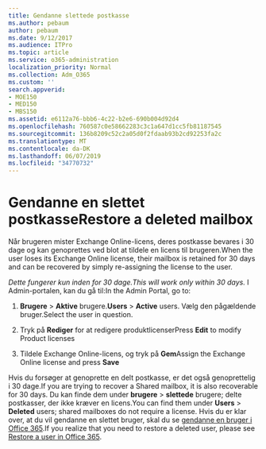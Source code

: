 ```yaml
---
title: Gendanne slettede postkasse
ms.author: pebaum
author: pebaum
ms.date: 9/12/2017
ms.audience: ITPro
ms.topic: article
ms.service: o365-administration
localization_priority: Normal
ms.collection: Adm_O365
ms.custom: ''
search.appverid:
- MOE150
- MED150
- MBS150
ms.assetid: e6112a76-bbb6-4c22-b2e6-690b004d92d4
ms.openlocfilehash: 760587c0e58662283c3c1a647d1cc5fb81187545
ms.sourcegitcommit: 136b8209c52c2a05d0f2fdaab93b2cd92253fa2c
ms.translationtype: MT
ms.contentlocale: da-DK
ms.lasthandoff: 06/07/2019
ms.locfileid: "34770732"
---
```

# <a name="restore-a-deleted-mailbox"></a><span data-ttu-id="931be-102">Gendanne en slettet postkasse</span><span class="sxs-lookup"><span data-stu-id="931be-102">Restore a deleted mailbox</span></span>

<span data-ttu-id="931be-103">Når brugeren mister Exchange Online-licens, deres postkasse bevares i 30 dage og kan genoprettes ved blot at tildele en licens til brugeren.</span><span class="sxs-lookup"><span data-stu-id="931be-103">When the user loses its Exchange Online license, their mailbox is retained for 30 days and can be recovered by simply re-assigning the license to the user.</span></span>
  
 <span data-ttu-id="931be-104">*Dette fungerer kun inden for 30 dage.*</span><span class="sxs-lookup"><span data-stu-id="931be-104">*This will work only within 30 days.*</span></span>  <span data-ttu-id="931be-105">I Admin-portalen, kan du gå til:</span><span class="sxs-lookup"><span data-stu-id="931be-105">In the Admin Portal, go to:</span></span> 
  
1. <span data-ttu-id="931be-106">**Brugere** \> **Aktive** brugere.</span><span class="sxs-lookup"><span data-stu-id="931be-106">**Users** \> **Active** users.</span></span> <span data-ttu-id="931be-107">Vælg den pågældende bruger.</span><span class="sxs-lookup"><span data-stu-id="931be-107">Select the user in question.</span></span> 
    
2. <span data-ttu-id="931be-108">Tryk på **Rediger** for at redigere produktlicenser</span><span class="sxs-lookup"><span data-stu-id="931be-108">Press **Edit** to modify Product licenses</span></span> 
    
3. <span data-ttu-id="931be-109">Tildele Exchange Online-licens, og tryk på **Gem**</span><span class="sxs-lookup"><span data-stu-id="931be-109">Assign the Exchange Online license and press **Save**</span></span>
    
<span data-ttu-id="931be-110">Hvis du forsøger at genoprette en delt postkasse, er det også genoprettelig i 30 dage.</span><span class="sxs-lookup"><span data-stu-id="931be-110">If you are trying to recover a Shared mailbox, it is also recoverable for 30 days.</span></span> <span data-ttu-id="931be-111">Du kan finde dem under **brugere** \> **slettede** brugere; delte postkasser, der ikke kræver en licens.</span><span class="sxs-lookup"><span data-stu-id="931be-111">You can find them under **Users** \> **Deleted** users; shared mailboxes do not require a license.</span></span> <span data-ttu-id="931be-112">Hvis du er klar over, at du vil gendanne en slettet bruger, skal du se [gendanne en bruger i Office 365](https://docs.microsoft.com/office365/admin/add-users/restore-user).</span><span class="sxs-lookup"><span data-stu-id="931be-112">If you realize that you need to restore a deleted user, please see [Restore a user in Office 365](https://docs.microsoft.com/office365/admin/add-users/restore-user).</span></span>
  

